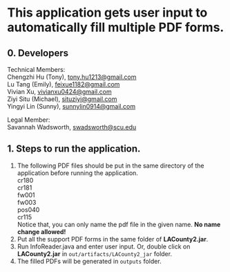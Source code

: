 # This application gets user input to automatically fill multiple PDF forms.

## 0. Developers<br>
Technical Members:<br>
Chengzhi Hu (Tony), tony.hu1213@gmail.com<br>
Lu Tang (Emily), feixue1182@gmail.com<br>
Vivian Xu, vivianxu0424@gmail.com<br>
Ziyi Situ (Michael), situziyi@gmail.com<br>
Yingyi Lin (Sunny), sunnylin0914@gmail.com<br>

Legal Member:<br>
Savannah Wadsworth, swadsworth@scu.edu<br>


## 1. Steps to run the application.
1. The following PDF files should be put in the same directory of the application before running the application.<br>
    cr180<br>
    cr181<br>
    fw001<br>
    fw003<br>
    pos040<br>
    cr115<br>
Notice that, you can only name the pdf file in the given name. **No name change allowed!**<br>
2. Put all the support PDF forms in the same folder of **LACounty2.jar**.<br>
3. Run InfoReader.java and enter user input. Or, double click on **LACounty2.jar** in <code>out/artifacts/LACounty2_jar</code> folder.<br>
4. The filled PDFs will be generated in <code>outputs</code> folder.<br>

